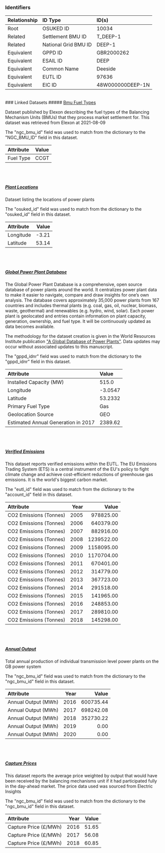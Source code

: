 ### Identifiers

| Relationship   | ID Type              | ID(s)            |
|:---------------|:---------------------|:-----------------|
| Root           | OSUKED ID            | 10034            |
| Related        | Settlement BMU ID    | T_DEEP-1         |
| Related        | National Grid BMU ID | DEEP-1           |
| Equivalent     | GPPD ID              | GBR2000262       |
| Equivalent     | ESAIL ID             | DEEP             |
| Equivalent     | Common Name          | Deeside          |
| Equivalent     | EUTL ID              | 97636            |
| Equivalent     | EIC ID               | 48W000000DEEP-1N |

<br>
### Linked Datasets
##### <a href="https://raw.githubusercontent.com/OSUKED/Dictionary-Datasets/main/datasets/bmu-fuel-types/datapackage.json">Bmu Fuel Types</a>

Dataset published by Elexon describing the fuel types of the Balancing Mechanism Units (BMUs) that they process market settlement for. This dataset was retrieved from Elexon at 2021-08-09

The "ngc_bmu_id" field was used to match from the dictionary to the "NGC_BMU_ID" field in this dataset.

| Attribute   | Value   |
|:------------|:--------|
| Fuel Type   | CCGT    |

<br><br>
##### <a href="https://raw.githubusercontent.com/OSUKED/Dictionary-Datasets/main/datasets/plant-locations/datapackage.json">Plant Locations</a>

Dataset listing the locations of power plants

The "osuked_id" field was used to match from the dictionary to the "osuked_id" field in this dataset.

| Attribute   |   Value |
|:------------|--------:|
| Longitude   |   -3.21 |
| Latitude    |   53.14 |

<br><br>
##### <a href="https://raw.githubusercontent.com/OSUKED/Dictionary-Datasets/main/datasets/global-power-plant-database/datapackage.json">Global Power Plant Database</a>

The Global Power Plant Database is a comprehensive, open source database of power plants around the world. It centralizes power plant data to make it easier to navigate, compare and draw insights for one’s own analysis. The database covers approximately 35,000 power plants from 167 countries and includes thermal plants (e.g. coal, gas, oil, nuclear, biomass, waste, geothermal) and renewables (e.g. hydro, wind, solar). Each power plant is geolocated and entries contain information on plant capacity, generation, ownership, and fuel type. It will be continuously updated as data becomes available. 

The methodology for the dataset creation is given in the World Resources Institute publication ["A Global Database of Power Plants"](https://www.wri.org/research/global-database-power-plants). Data updates may occur without associated updates to this manuscript.

The "gppd_idnr" field was used to match from the dictionary to the "gppd_idnr" field in this dataset.

| Attribute                           | Value   |
|:------------------------------------|:--------|
| Installed Capacity (MW)             | 515.0   |
| Longitude                           | -3.0547 |
| Latitude                            | 53.2332 |
| Primary Fuel Type                   | Gas     |
| Geolocation Source                  | GEO     |
| Estimated Annual Generation in 2017 | 2389.62 |

<br><br>
##### <a href="https://raw.githubusercontent.com/OSUKED/Dictionary-Datasets/main/datasets/verified-emissions/datapackage.json">Verified Emissions</a>

This dataset reports verified emissions within the EUTL. The EU Emissions Trading System (ETS) is a central instrument of the EU's policy to fight climate change and achieve cost-efficient reductions of greenhouse gas emissions. It is the world's biggest carbon market.

The "eutl_id" field was used to match from the dictionary to the "account_id" field in this dataset.

| Attribute              |   Year |      Value |
|:-----------------------|-------:|-----------:|
| CO2 Emissions (Tonnes) |   2005 |  978825.00 |
| CO2 Emissions (Tonnes) |   2006 |  640379.00 |
| CO2 Emissions (Tonnes) |   2007 |  882916.00 |
| CO2 Emissions (Tonnes) |   2008 | 1239522.00 |
| CO2 Emissions (Tonnes) |   2009 | 1158095.00 |
| CO2 Emissions (Tonnes) |   2010 | 1170704.00 |
| CO2 Emissions (Tonnes) |   2011 |  670401.00 |
| CO2 Emissions (Tonnes) |   2012 |  314779.00 |
| CO2 Emissions (Tonnes) |   2013 |  367723.00 |
| CO2 Emissions (Tonnes) |   2014 |  291518.00 |
| CO2 Emissions (Tonnes) |   2015 |  141965.00 |
| CO2 Emissions (Tonnes) |   2016 |  248853.00 |
| CO2 Emissions (Tonnes) |   2017 |  289810.00 |
| CO2 Emissions (Tonnes) |   2018 |  145298.00 |

<br><br>
##### <a href="https://raw.githubusercontent.com/OSUKED/Dictionary-Datasets/main/datasets/annual-output/datapackage.json">Annual Output</a>

Total annual production of individual transmission level power plants on the GB power system

The "ngc_bmu_id" field was used to match from the dictionary to the "ngc_bmu_id" field in this dataset.

| Attribute           |   Year |     Value |
|:--------------------|-------:|----------:|
| Annual Output (MWh) |   2016 | 600735.44 |
| Annual Output (MWh) |   2017 | 698242.08 |
| Annual Output (MWh) |   2018 | 352730.22 |
| Annual Output (MWh) |   2019 |      0.00 |
| Annual Output (MWh) |   2020 |      0.00 |

<br><br>
##### <a href="https://raw.githubusercontent.com/OSUKED/Dictionary-Datasets/main/datasets/capture-prices/datapackage.json">Capture Prices</a>

This dataset reports the average price weighted by output that would have been received by the balancing mechanisms unit if it had participated fully in the day-ahead market. The price data used was sourced from Electric Insights

The "ngc_bmu_id" field was used to match from the dictionary to the "ngc_bmu_id" field in this dataset.

| Attribute             |   Year |   Value |
|:----------------------|-------:|--------:|
| Capture Price (£/MWh) |   2016 |   51.65 |
| Capture Price (£/MWh) |   2017 |   56.08 |
| Capture Price (£/MWh) |   2018 |   60.85 |
